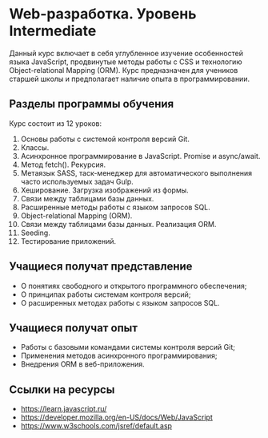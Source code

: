 # Web-разработка. Уровень Intermediate 

Данный курс включает в себя углубленное изучение особенностей языка JavaScript,
продвинутые методы работы с CSS и технологию Object-relational Mapping (ORM).
Курс предназначен для учеников старшей школы и предполагает наличие опыта в
программировании.

## Разделы программы обучения

Курс состоит из 12 уроков:

1. Основы работы с системой контроля версий Git.
2. Классы.
3. Асинхронное программирование в JavaScript. Promise и async/await.
4. Метод fetch(). Рекурсия.
5. Метаязык SASS, таск-менеджер для автоматического выполнения часто 
используемых задач Gulp.
6. Хеширование. Загрузка изображений из формы.
7. Связи между таблицами базы данных.
8. Расширенные методы работы с языком запросов SQL.
9. Object-relational Mapping (ORM).
10. Связи между таблицами базы данных. Реализация ORM.
11. Seeding.
12. Тестирование приложений.

## Учащиеся получат представление 

- О понятиях свободного и открытого программного обеспечения;
- О принципах работы системам контроля версий;
- О расширенных методах работы с языком запросов SQL. 

## Учащиеся получат опыт

- Работы с базовыми командами системы контроля версий Git;
- Применения методов асинхронного программирования;
- Внедрения ORM в веб-приложения.

## Ссылки на ресурсы

- https://learn.javascript.ru/
- https://developer.mozilla.org/en-US/docs/Web/JavaScript
- https://www.w3schools.com/jsref/default.asp

